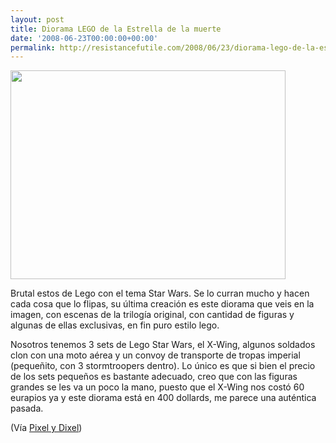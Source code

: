 ```yaml
---
layout: post
title: Diorama LEGO de la Estrella de la muerte
date: '2008-06-23T00:00:00+00:00'
permalink: http://resistancefutile.com/2008/06/23/diorama-lego-de-la-estrella-de-la-muerte/
---
```

<img src="http://resistancefutile.com/wp-content/adfaod.png" alt="" title="Estrella de la muerte Lego" width="440" height="334" class="centro" />

Brutal estos de Lego con el tema Star Wars. Se lo curran mucho y hacen cada cosa que lo flipas, su última creación es este diorama que veis en la imagen, con escenas de la trilogía original, con cantidad de figuras y algunas de ellas exclusivas, en fin puro estilo lego. 

Nosotros tenemos 3 sets de Lego Star Wars, el X-Wing, algunos soldados clon con una moto aérea y un convoy de transporte de tropas imperial (pequeñito, con 3 stormtroopers dentro). Lo único es que si bien el precio de los sets pequeños es bastante adecuado, creo que con las figuras grandes se les va un poco la mano, puesto que el X-Wing nos costó 60 eurapios ya y este diorama está en 400 dollards, me parece una auténtica pasada. 

(Vía <a href="http://www.pixelydixel.com/2008/06/espectacular-diorama-de-lego-star-wars.html">Pixel y Dixel</a>)
